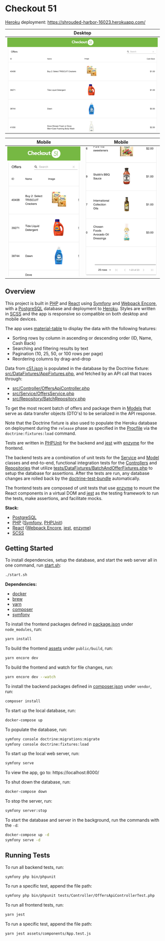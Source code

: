 # Checkout 51

[Heroku](https://www.heroku.com/) deployment: https://shrouded-harbor-16023.herokuapp.com/

| Desktop                                             |
| --------------------------------------------------- |
| ![screenshot](public/images/desktop-screenshot.png) |

| Mobile                                               | Mobile                                               |
| ---------------------------------------------------- | ---------------------------------------------------- |
| ![screenshot](public/images/mobile-screenshot-1.png) | ![screenshot](public/images/mobile-screenshot-2.png) |

## Overview

This project is built in [PHP](https://www.php.net/) and [React](https://reactjs.org/) using [Symfony](https://symfony.com/) and [Webpack Encore](https://www.npmjs.com/package/@symfony/webpack-encore), with a [PostgreSQL](https://www.postgresql.org/) database and deployment to [Heroku](https://www.heroku.com/). Styles are written in [SCSS](https://sass-lang.com/documentation/syntax#scss) and the app is responsive so compatible on both desktop and mobile devices.

The app uses [material-table](https://material-table.com/) to display the data with the following features:

- Sorting rows by column in ascending or descending order (ID, Name, Cash Back)
- Searching and filtering results by text
- Pagination (10, 25, 50, or 100 rows per page)
- Reordering columns by drag-and-drop

Data from [c51.json](c51.json) is populated in the database by the Doctrine fixture: [src/DataFixtures/AppFixtures.php](src/DataFixtures/AppFixtures.php), and fetched by an API call that traces through:

- [src/Controller/OffersApiController.php](src/Controller/OffersApiController.php)
- [src/Service/OffersService.php](src/Service/OffersService.php)
- [src/Repository/BatchRepository.php](src/Repository/BatchRepository.php)

To get the most recent batch of offers and package them in [Models](src/Model/) that serve as data transfer objects (DTO's) to be serialized in the API response.

Note that the Doctrine fixture is also used to populate the Heroku database on deployment during the `release` phase as specified in the [Procfile](Procfile) via the `doctrine:fixtures:load` command.

Tests are written in [PHPUnit](https://phpunit.readthedocs.io/en/9.5/) for the backend and [jest](https://jestjs.io/en/) with [enzyme](https://enzymejs.github.io/enzyme/) for the frontend.

The backend tests are a combination of unit tests for the [Service](tests/Service/OffersServiceTest.php) and [Model](tests/Model/) classes and end-to-end, functional integration tests for the [Controllers](tests/Controller/) and [Repositories](tests/Repository/BatchRepositoryTest.php) that utilize [tests/DataFixtures/BatchAndOfferFixtures.php](tests/DataFixtures/BatchAndOfferFixtures.php) to setup the database for assertions. After the tests are run, any database changes are rolled back by the [doctrine-test-bundle](https://github.com/dmaicher/doctrine-test-bundle) automatically.

The frontend tests are composed of unit tests that use [enzyme](https://enzymejs.github.io/enzyme/) to mount the React components in a virtual DOM and [jest](https://jestjs.io/en/) as the testing framework to run the tests, make assertions, and facilitate mocks.

**Stack:**

- [PostgreSQL](https://www.postgresql.org/)
- [PHP](https://www.php.net/) ([Symfony](https://symfony.com/), [PHPUnit](https://phpunit.readthedocs.io/en/9.5/))
- [React](https://reactjs.org/) ([Webpack Encore](https://www.npmjs.com/package/@symfony/webpack-encore), [jest](https://jestjs.io/en/), [enzyme](https://enzymejs.github.io/enzyme/))
- [SCSS](https://sass-lang.com/documentation/syntax#scss)

## Getting Started

To install dependencies, setup the database, and start the web server all in one command, run [start.sh](start.sh):

```bash
./start.sh
```

**Dependencies:**

- [docker](https://docs.docker.com/get-docker/)
- [brew](https://brew.sh/)
- [yarn](https://classic.yarnpkg.com/en/docs/install/#mac-stable)
- [composer](https://getcomposer.org/download/)
- [symfony](https://symfony.com/download)

To install the frontend packages defined in [package.json](package.json) under `node_modules`, run:

```bash
yarn install
```

To build the frontend [assets](assets) under `public/build`, run:

```bash
yarn encore dev
```

To build the frontend and watch for file changes, run:

```bash
yarn encore dev --watch
```

To install the backend packages defined in [composer.json](composer.json) under `vendor`, run:

```bash
composer install
```

To start up the local database, run:

```bash
docker-compose up
```

To populate the database, run:

```bash
symfony console doctrine:migrations:migrate
symfony console doctrine:fixtures:load
```

To start up the local web server, run:

```bash
symfony serve
```

To view the app, go to: https://localhost:8000/

To shut down the database, run:

```bash
docker-compose down
```

To stop the server, run:

```bash
symfony server:stop
```

To start the database and server in the background, run the commands with the `-d`:

```bash
docker-compose up -d
symfony serve -d
```

## Running Tests

To run all backend tests, run:

```bash
symfony php bin/phpunit
```

To run a specific test, append the file path:

```bash
symfony php bin/phpunit tests/Controller/OffersApiControllerTest.php
```

To run all frontend tests, run:

```bash
yarn jest
```

To run a specific test, append the file path:

```bash
yarn jest assets/components/App.test.js
```
